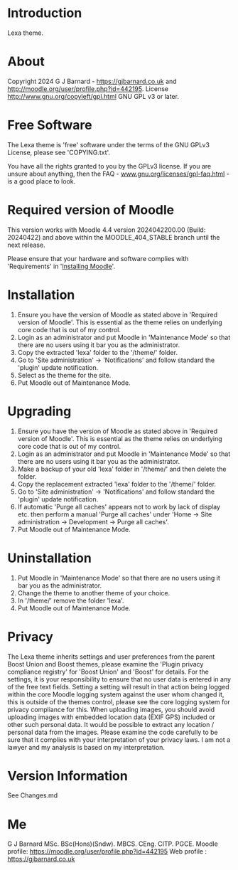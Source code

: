 Introduction
============
Lexa theme.

About
=====
Copyright  2024 G J Barnard
           - https://gjbarnard.co.uk and http://moodle.org/user/profile.php?id=442195.
License    http://www.gnu.org/copyleft/gpl.html GNU GPL v3 or later.

Free Software
=============
The Lexa theme is 'free' software under the terms of the GNU GPLv3 License, please see 'COPYING.txt'.

You have all the rights granted to you by the GPLv3 license.  If you are unsure about anything, then the
FAQ - www.gnu.org/licenses/gpl-faq.html - is a good place to look.

Required version of Moodle
==========================
This version works with Moodle 4.4 version 2024042200.00 (Build: 20240422) and above within the MOODLE_404_STABLE branch until the
next release.

Please ensure that your hardware and software complies with 'Requirements' in '[Installing Moodle](https://docs.moodle.org/404/en/Installing_Moodle)'.

Installation
============
 1. Ensure you have the version of Moodle as stated above in 'Required version of Moodle'.  This is essential as the
    theme relies on underlying core code that is out of my control.
 2. Login as an administrator and put Moodle in 'Maintenance Mode' so that there are no users using it bar you as the administrator.
 3. Copy the extracted 'lexa' folder to the '/theme/' folder.
 4. Go to 'Site administration' -> 'Notifications' and follow standard the 'plugin' update notification.
 5. Select as the theme for the site.
 6. Put Moodle out of Maintenance Mode.

Upgrading
=========
 1. Ensure you have the version of Moodle as stated above in 'Required version of Moodle'.  This is essential as the
    theme relies on underlying core code that is out of my control.
 2. Login as an administrator and put Moodle in 'Maintenance Mode' so that there are no users using it bar you as the administrator.
 3. Make a backup of your old 'lexa' folder in '/theme/' and then delete the folder.
 4. Copy the replacement extracted 'lexa' folder to the '/theme/' folder.
 5. Go to 'Site administration' -> 'Notifications' and follow standard the 'plugin' update notification.
 6. If automatic 'Purge all caches' appears not to work by lack of display etc. then perform a manual 'Purge all caches'
    under 'Home -> Site administration -> Development -> Purge all caches'.
 7. Put Moodle out of Maintenance Mode.

Uninstallation
==============
 1. Put Moodle in 'Maintenance Mode' so that there are no users using it bar you as the administrator.
 2. Change the theme to another theme of your choice.
 3. In '/theme/' remove the folder 'lexa'.
 4. Put Moodle out of Maintenance Mode.

Privacy
=======
The Lexa theme inherits settings and user preferences from the parent Boost Union and Boost themes, please examine the 'Plugin privacy compliance registry' for 'Boost Union' and 'Boost' for details.  For the settings, it is your responsibility to ensure that no user data is entered in any of the free text fields.  Setting a setting will result in that action being logged within the core Moodle logging system against the user whom changed it, this is outside of the themes control, please see the core logging system for privacy compliance for this.  When uploading images, you should avoid uploading images with embedded location data (EXIF GPS) included or other such personal data.  It would be possible to extract any location / personal data from the images.  Please examine the code carefully to be sure that it complies with your interpretation of your privacy laws.  I am not a lawyer and my analysis is based on my interpretation.

Version Information
===================
See Changes.md

Me
==
G J Barnard MSc. BSc(Hons)(Sndw). MBCS. CEng. CITP. PGCE.
Moodle profile: https://moodle.org/user/profile.php?id=442195
Web profile   : https://gjbarnard.co.uk
